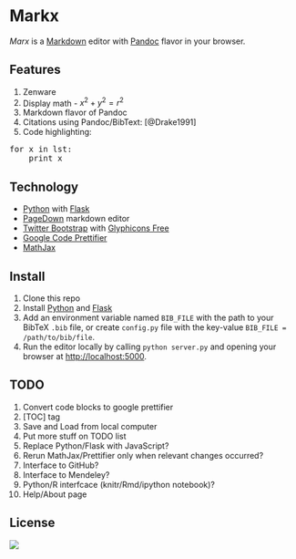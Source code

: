# Markx

*Marx* is a [Markdown] editor with [Pandoc] flavor in your browser.

## Features

1. Zenware
1. Display math - $x^2+y^2=r^2$
1. Markdown flavor of Pandoc
1. Citations using Pandoc/BibText: [@Drake1991]
1. Code highlighting:
<pre class="prettyprint numline:1">
for x in lst:
	print x
</pre>

## Technology

  * [Python] with [Flask]
  * [PageDown] markdown editor
  * [Twitter Bootstrap] with [Glyphicons Free]
  * [Google Code Prettifier]
  * [MathJax]

## Install

1. Clone this repo
2. Install [Python] and [Flask]
3. Add an environment variable named `BIB_FILE` with the path to your BibTeX `.bib` file, or create `config.py` file with the key-value `BIB_FILE = /path/to/bib/file`.
4. Run the editor locally by calling `python server.py` and opening your browser at <http://localhost:5000>.


## TODO

1. Convert code blocks to google prettifier 
1. [TOC] tag
1. Save and Load from local computer
1. Put more stuff on TODO list
1. Replace Python/Flask with JavaScript?
1. Rerun MathJax/Prettifier only when relevant changes occurred?
1. Interface to GitHub?
1. Interface to Mendeley?
1. Python/R interfcace (knitr/Rmd/ipython notebook)?
1. Help/About page

## License

![](http://i.creativecommons.org/l/by-nc-sa/3.0/80x15.png)

[Markdown]: http://daringfireball.net/projects/markdown/
[Pandoc]: http://johnmacfarlane.net/pandoc
[Python]: http://python.org/
[Flask]: http://flask.pocoo.org/
[Twitter Bootstrap]: http://blog.getbootstrap.com/
[Google Code Prettifier]: http://code.google.com/p/google-code-prettify/
[Glyphicons Free]: http://glyphicons.com/
[MathJax]: http://mathjax.org/
[PageDown]: http://code.google.com/p/pagedown/
